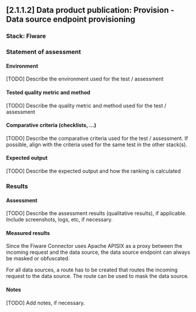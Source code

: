 ## [2.1.1.2] Data product publication: Provision - Data source endpoint provisioning
### Stack: Fiware

### Statement of assessment
#### Environment
[TODO] Describe the environment used for the test / assessment

#### Tested quality metric and method
[TODO] Describe the quality metric and method used for the test / assessment

#### Comparative criteria (checklists, ...)
[TODO] Describe the comparative criteria used for the test / assessment. If possible, align with the criteria used for the same test in the other stack(s).

#### Expected output
[TODO] Describe the expected output and how the ranking is calculated

### Results
#### Assessment
[TODO] Describe the assessment results (qualitative results), if applicable. Include screenshots, logs, etc, if necessary.

#### Measured results

Since the Fiware Connector uses Apache APISIX as a proxy between the incoming request and the data source, the data source endpoint can always be masked or obfuscated.

For all data sources, a route has to be created that routes the incoming request to the data source. The route can be used to mask the data source.

#### Notes
[TODO] Add notes, if necessary.
